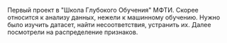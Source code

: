 Первый проект в "Школа Глубокого Обучения" МФТИ. Скорее относится к анализу данных, нежели к машинному обучению.
Нужно было изучить датасет, найти несоответствия, устранить их. Далее посмотрели на распределение признаков.
